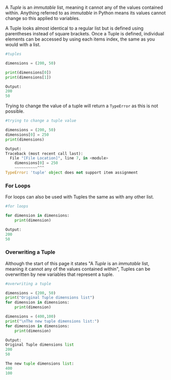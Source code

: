 A *Tuple* is an *immutable* list, meaning it cannot any of the values contained within. Anything referred to as *immutable* in Python means its values cannot change so this applied to variables.

A Tuple looks almost identical to a regular list but is defined using parentheses instead of square brackets. Once a Tuple is defined, individual elements can be accessed by using each items index, the same as you would with a list.

```Python
#tuples

dimensions = (200, 50)

print(dimensions[0])
print(dimensions[1])

Output:
200
50
```

Trying to change the value of a tuple will return a `TypeError` as this is not possible.
```Python 
#trying to change a tuple value

dimensions = (200, 50)
dimensions[0] = 250
print(dimensions)

Output:
Traceback (most recent call last):
  File "[File Location]", line 7, in <module>
    dimensions[0] = 250
    ~~~~~~~~~~^^^
TypeError: 'tuple' object does not support item assignment
```

### For Loops
For loops can also be used with Tuples the same as with any other list.
```Python
#for loops

for dimension in dimensions:
	print(dimension)

Output:
200
50
```

### Overwriting a Tuple
Although the start of this page it states "A *Tuple* is an *immutable* list, meaning it cannot any of the values contained within", Tuples can be overwritten by new variables that represent a tuple. 
```Python
#overwriting a tuple

dimensions = (200, 50)
print("Original Tuple dimensions list")
for dimension in dimensions:
    print(dimension)

dimensions = (400,100)
print("\nThe new tuple dimensions list:")
for dimension in dimensions:
    print(dimension)

Output:
Original Tuple dimensions list
200
50

The new tuple dimensions list:
400
100
```

